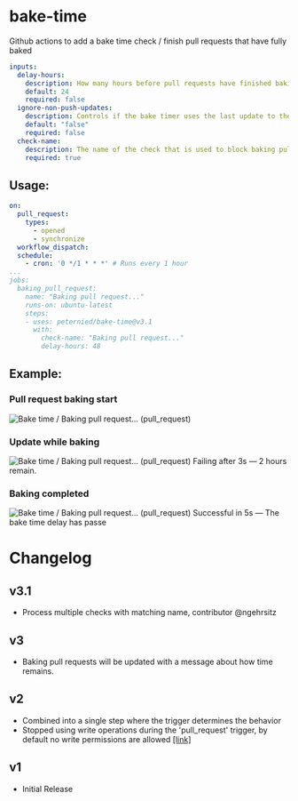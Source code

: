 # bake-time
Github actions to add a bake time check / finish pull requests that have fully baked

```yaml
inputs:
  delay-hours:
    description: How many hours before pull requests have finished baking
    default: 24
    required: false
  ignore-non-push-updates:
    description: Controls if the bake timer uses the last update to the PR like approvals or the just the last push to calculate the remaining time
    default: "false"
    required: false
  check-name:
    description: The name of the check that is used to block baking pull requests, recommend "Baking pull request..."
    required: true
```

## Usage:

```yaml
on:
  pull_request:
    types:
      - opened
      - synchronize
  workflow_dispatch:
  schedule:
    - cron: '0 */1 * * *' # Runs every 1 hour 
...
jobs:
  baking_pull_request:
    name: "Baking pull request..."
    runs-on: ubuntu-latest
    steps:
    - uses: peternied/bake-time@v3.1
      with:
        check-name: "Baking pull request..."
        delay-hours: 48
```

## Example:

### Pull request baking start
![Bake time / Baking pull request... (pull_request)](https://user-images.githubusercontent.com/2754967/226928503-4cd6c95f-80fe-4a33-8eeb-37147e18cd29.png)

### Update while baking
![Bake time / Baking pull request... (pull_request) Failing after 3s — 2 hours remain.](https://user-images.githubusercontent.com/2754967/226933188-383f284b-2cb7-4204-ba21-e17475e31a6d.png)

### Baking completed
![Bake time / Baking pull request... (pull_request) Successful in 5s — The bake time delay has passe](https://user-images.githubusercontent.com/2754967/226927082-66ddea37-476a-4e9e-bc4a-53129ee6156f.png)



# Changelog

## v3.1
- Process multiple checks with matching name, contributor @ngehrsitz

## v3
- Baking pull requests will be updated with a message about how time remains. 

## v2
- Combined into a single step where the trigger determines the behavior
- Stopped using write operations during the 'pull_request' trigger, by default no write permissions are allowed [[link]](https://docs.github.com/en/actions/security-guides/automatic-token-authentication#permissions-for-the-github_token)

## v1
- Initial Release

